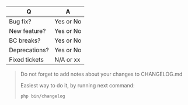| Q             | A
| ------------- | ---
| Bug fix?      | Yes or No
| New feature?  | Yes or No
| BC breaks?    | Yes or No
| Deprecations? | Yes or No
| Fixed tickets | N/A or xx

> Do not forget to add notes about your changes to CHANGELOG.md
>
> Easiest way to do it, by running next command:
>
>     php bin/changelog
>
